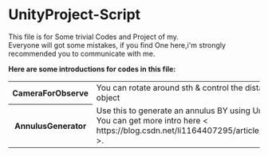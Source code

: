 # UnityProject-Script
This file is for Some trivial Codes and Project of my.<br/>
Everyone will got some mistakes, if you find One here,i'm strongly recommended you to communicate with me.


<b>Here are some introductions for codes in this file:</b><br/>
<table>
    <tr>
        <th>CameraForObserve</th>
        <td>You can rotate around sth & control the distance with target object<td/>
    </tr>
     <tr>
        <th>AnnulusGenerator</th>
        <td>Use this to generate an annulus BY using Unity Mesh in code. <br/>
            You can get more intro here < https://blog.csdn.net/li1164407295/article/details/88587437 >. 
        <td/>
    </tr>
</table>
